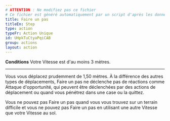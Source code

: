 ```yaml
---
# ATTENTION : Ne modifiez pas ce fichier
# Ce fichier est généré automatiquement par un script d'après les données du module Foundry VTT officiel et de sa traduction
title: Faire un pas
titleEn: Step
type: action
typeFr: Action Unique
id: UHpkTuCtyaPqiCAB
group: actions
layout: action
---
```

**Conditions** Votre Vitesse est d'au moins 3 mètres.

----

Vous vous déplacez prudemment de 1,50 mètres. À la différence des autres types de déplacements, Faire un pas ne déclenche pas de réactions comme <a class="entity-link" draggable="true" data-pack="pf2e.feats-srd" data-id="O2MwufzEHbuThoGr">Attaque d'opportunité</a>, qui peuvent être déclenchées par des actions de déplacement ou quand vous pénétrez dans une case ou la quittez.

Vous ne pouvez pas Faire un pas quand vous vous trouvez sur un terrain difficile et vous ne pouvez pas Faire un pas en utilisant une autre Vitesse que votre Vitesse au sol.


